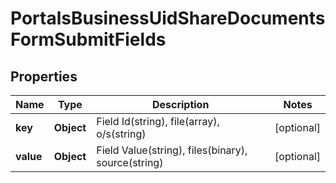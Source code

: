 

# PortalsBusinessUidShareDocumentsFormSubmitFields


## Properties

Name | Type | Description | Notes
------------ | ------------- | ------------- | -------------
**key** | **Object** | Field Id(string), file(array), o/s(string) |  [optional]
**value** | **Object** | Field Value(string), files(binary), source(string) |  [optional]



